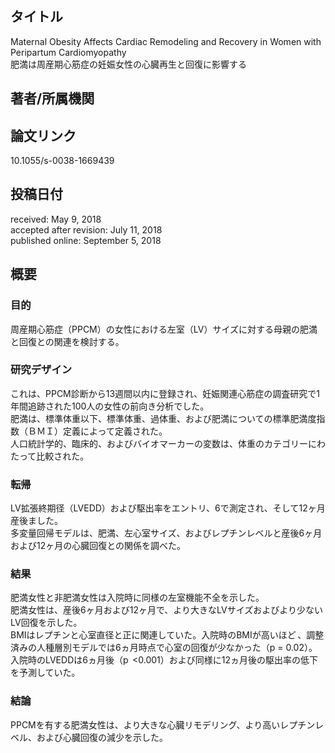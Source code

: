 ## タイトル
Maternal Obesity Affects Cardiac Remodeling and Recovery in Women with Peripartum Cardiomyopathy  
肥満は周産期心筋症の妊娠女性の心臓再生と回復に影響する

## 著者/所属機関

## 論文リンク
10.1055/s-0038-1669439

## 投稿日付
received: May 9, 2018  
accepted after revision: July 11, 2018  
published online: September 5, 2018

## 概要
### 目的
周産期心筋症（PPCM）の女性における左室（LV）サイズに対する母親の肥満と回復との関連を検討する。

### 研究デザイン
これは、PPCM診断から13週間以内に登録され、妊娠関連心筋症の調査研究で1年間追跡された100人の女性の前向き分析でした。  
肥満は、標準体重以下、標準体重、過体重、および肥満についての標準肥満度指数（ＢＭＩ）定義によって定義された。  
人口統計学的、臨床的、およびバイオマーカーの変数は、体重のカテゴリーにわたって比較された。

### 転帰
LV拡張終期径（LVEDD）および駆出率をエントリ、6で測定され、そして12ヶ月産後ました。  
多変量回帰モデルは、肥満、左心室サイズ、およびレプチンレベルと産後6ヶ月および12ヶ月の心臓回復との関係を調べた。

### 結果
肥満女性と非肥満女性は入院時に同様の左室機能不全を示した。  
肥満女性は、産後6ヶ月および12ヶ月で、より大きなLVサイズおよびより少ないLV回復を示した。  
BMIはレプチンと心室直径と正に関連していた。入院時のBMIが高いほど 、調整済みの人種層別モデルでは6ヵ月時点で心室の回復が少なかった（p = 0.02）。  
入院時のLVEDDは6ヵ月後（p  <0.001）および同様に12ヵ月後の駆出率の低下を予測していた。

### 結論
PPCMを有する肥満女性は、より大きな心臓リモデリング、より高いレプチンレベル、および心臓回復の減少を示した。
